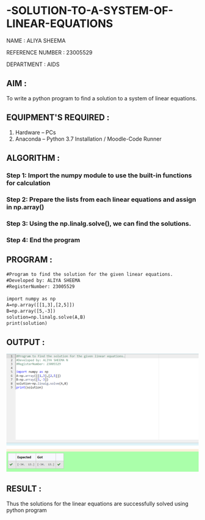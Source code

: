 # -SOLUTION-TO-A-SYSTEM-OF-LINEAR-EQUATIONS
NAME : ALIYA SHEEMA 

REFERENCE NUMBER : 23005529

DEPARTMENT : AIDS

## AIM :
To write a python program to find a solution to a system of linear equations.
## EQUIPMENT'S REQUIRED :
1. 	Hardware – PCs
2. 	Anaconda – Python 3.7 Installation / Moodle-Code Runner
## ALGORITHM :
### Step 1: Import the numpy module to use the built-in functions for calculation
### Step 2: Prepare the lists from each linear equations and assign in np.array()
### Step 3: Using the np.linalg.solve(), we can find the solutions.
### Step 4: End the program
## PROGRAM :
```
#Program to find the solution for the given linear equations.
#Developed by: ALIYA SHEEMA 
#RegisterNumber: 23005529

import numpy as np
A=np.array([[1,3],[2,5]])
B=np.array([5,-3])
solution=np.linalg.solve(A,B)
print(solution)
```
## OUTPUT :

![Alt text](output.png)

## RESULT : 
Thus the solutions for the linear equations are successfully solved using python program

